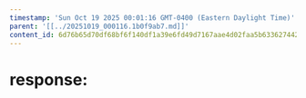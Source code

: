 ```yaml
---
timestamp: 'Sun Oct 19 2025 00:01:16 GMT-0400 (Eastern Daylight Time)'
parent: '[[../20251019_000116.1b0f9ab7.md]]'
content_id: 6d76b65d70df68bf6f140df1a39e6fd49d7167aae4d02faa5b63362744266256
---
```


# response:
